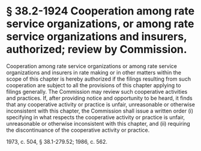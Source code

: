 # § 38.2-1924 Cooperation among rate service organizations, or among rate service organizations and insurers, authorized; review by Commission.

<p>Cooperation among rate service organizations or among rate service organizations and insurers in rate making or in other matters within the scope of this chapter is hereby authorized if the filings resulting from such cooperation are subject to all the provisions of this chapter applying to filings generally. The Commission may review such cooperative activities and practices. If, after providing notice and opportunity to be heard, it finds that any cooperative activity or practice is unfair, unreasonable or otherwise inconsistent with this chapter, the Commission shall issue a written order (i) specifying in what respects the cooperative activity or practice is unfair, unreasonable or otherwise inconsistent with this chapter, and (ii) requiring the discontinuance of the cooperative activity or practice.</p><p>1973, c. 504, § 38.1-279.52; 1986, c. 562.</p>